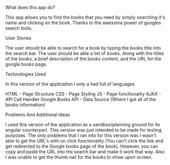 What does this app do?

This app allows you to find the books that you need by simply searching it's name and clicking on the book. Thanks to the awesome power of googles search tools.

User Stories

The user should be able to search for a book by typing the books title into the  search bar.
The user should be able a list of books. Along with the titles of the books, a brief description of the books content, and the URL for the google books page.

Technologies Used

In this version of the application I only a had full of languages

HTML - Page Structure
CSS - Page Styling
JS - Page functionality
AJAX - API Call Handler
Google Books API - Data Source (Where I got all of the books information)

Problems And Additional Ideas

I used this version of the application as a sandbox/planning ground for its angular counterpart.
This version was just intended to be made for testing purposes. The only problems that I ran into for this version was I wasn't able to get the URL's with on click functionality (You can't click the link and get redirected to the Google books page of the book). However, you can copy and paste the URL into the search bar and make it work that way. Also I was unable to get the thumb nail for the books to show upon screen.
